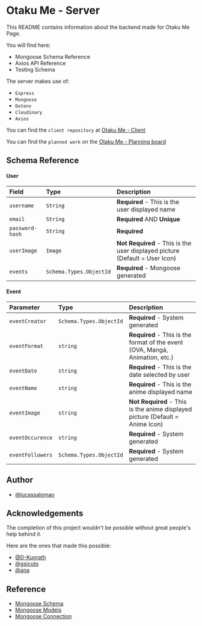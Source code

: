 # Otaku Me - Server

This README contains information about the backend made for Otaku Me Page.

You will find here:
- Mongoose Schema Reference
- Axios API Reference
- Testing Schema

The server makes use of:
- `Express`
- `Mongoose`
- `Dotenv`
- `Cloudinary`
- `Axios`

You can find the `client repository` at [Otaku Me - Client](https://github.com/lucaasalomao/otaku-me-client)

You can find the `planned work` on the [Otaku Me - Planning board](https://miro.com/app/board/uXjVOQyexcw=/?invite_link_id=307959421972)

## Schema Reference

#### User

| Field | Type     | Description                |
| :-------- | :------- | :------------------------- |
| `username` | `String` | **Required** - This is the user displayed name |
| `email` | `String` | **Required** AND **Unique**  |
| `password-hash` | `String` | **Required**   |
| `userImage` | `Image` | **Not Required** - This is the user displayed picture (Default = User Icon) |
| `events` | `Schema.Types.ObjectId` | **Required** - Mongoose generated |

#### Event

| Parameter | Type     | Description                |
| :-------- | :------- | :------------------------- |
| `eventCreator` | `Schema.Types.ObjectId` | **Required** - System generated |
| `eventFormat` | `string` | **Required** - This is the format of the event (OVA, Mangá, Animation, etc.) |
| `eventDate` | `string` | **Required** - This is the date selected by user |
| `eventName` | `string` | **Required** - This is the anime displayed name |
| `eventImage` | `string` | **Not Required** - This is the anime displayed picture (Default = Anime Icon)  |
| `eventOccurence` | `string` | **Required** - System generated |
| `eventFollowers` | `Schema.Types.ObjectId` | **Required** - System generated |

## Author

- [@lucassalomao](https://github.com/lucaasalomao)

## Acknowledgements

The completion of this project wouldn't be possible without great people's help behind it.

Here are the ones that made this possible:

 - [@D-Kunrath](https://github.com/D-Kunrath)
 - [@gsicuto](https://github.com/gsicuto)
 - [@ana](https://bulldogjob.com/news/449-how-to-write-a-good-readme-for-your-github-project)

## Reference

- [Mongoose Schema](https://mongoosejs.com/docs/guide.html)
- [Mongoose Models](https://mongoosejs.com/docs/models.html)
- [Mongoose Connection](https://mongoosejs.com/docs/connections.html)